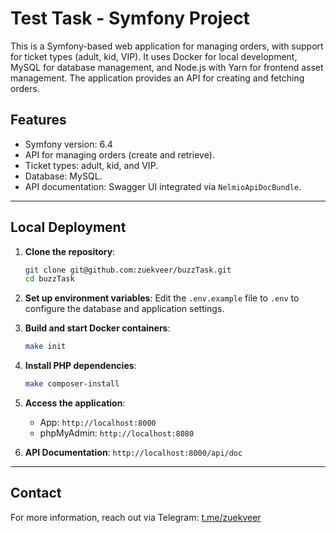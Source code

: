 # Test Task - Symfony Project

This is a Symfony-based web application for managing orders, with support for ticket types (adult, kid, VIP). It uses Docker for local development, MySQL for database management, and Node.js with Yarn for frontend asset management. The application provides an API for creating and fetching orders.

## Features

- Symfony version: 6.4
- API for managing orders (create and retrieve).
- Ticket types: adult, kid, and VIP.
- Database: MySQL.
- API documentation: Swagger UI integrated via `NelmioApiDocBundle`.

---

## Local Deployment

1. **Clone the repository**:
    ```bash
    git clone git@github.com:zuekveer/buzzTask.git
    cd buzzTask
    ```

2. **Set up environment variables**:
   Edit the `.env.example` file to `.env` to configure the database and application settings.

3. **Build and start Docker containers**:
    ```bash
    make init
    ```

4. **Install PHP dependencies**:
    ```bash
    make composer-install
    ```
5. **Access the application**:
    - App: `http://localhost:8000`
    - phpMyAdmin: `http://localhost:8080`

6. **API Documentation**: `http://localhost:8000/api/doc`

---

## Contact

For more information, reach out via Telegram: [t.me/zuekveer](https://t.me/zuekveer)

